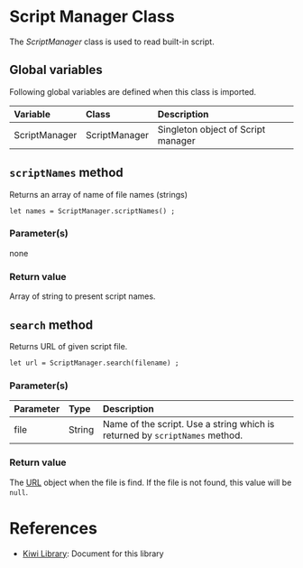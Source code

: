 # Script Manager Class
The *ScriptManager* class is used to read built-in script.

## Global variables
Following global variables are defined when this class is imported.

|Variable   |Class  | Description                     |
|:---       |:---   |:---                             |
|ScriptManager  |ScriptManager   |Singleton object of Script manager |

## `scriptNames` method
Returns an array of name of file names (strings)
````
let names = ScriptManager.scriptNames() ;
````

### Parameter(s)
none

### Return value
Array of string to present script names.

## `search` method
Returns URL of given script file.
````
let url = ScriptManager.search(filename) ;
````

### Parameter(s)
|Parameter      |Type   |Description                    |
|:---           |:---   |:---                           |
|file           |String |Name of the script. Use a string which is returned by `scriptNames` method. |

### Return value
The [URL](https://github.com/steelwheels/KiwiScript/blob/master/KiwiLibrary/Document/Class/URL.md) object when the file is find.
If the file is not found, this value will be `null`.

# References
* [Kiwi Library](https://github.com/steelwheels/KiwiScript/blob/master/KiwiLibrary/Document/Library.md): Document for this library
